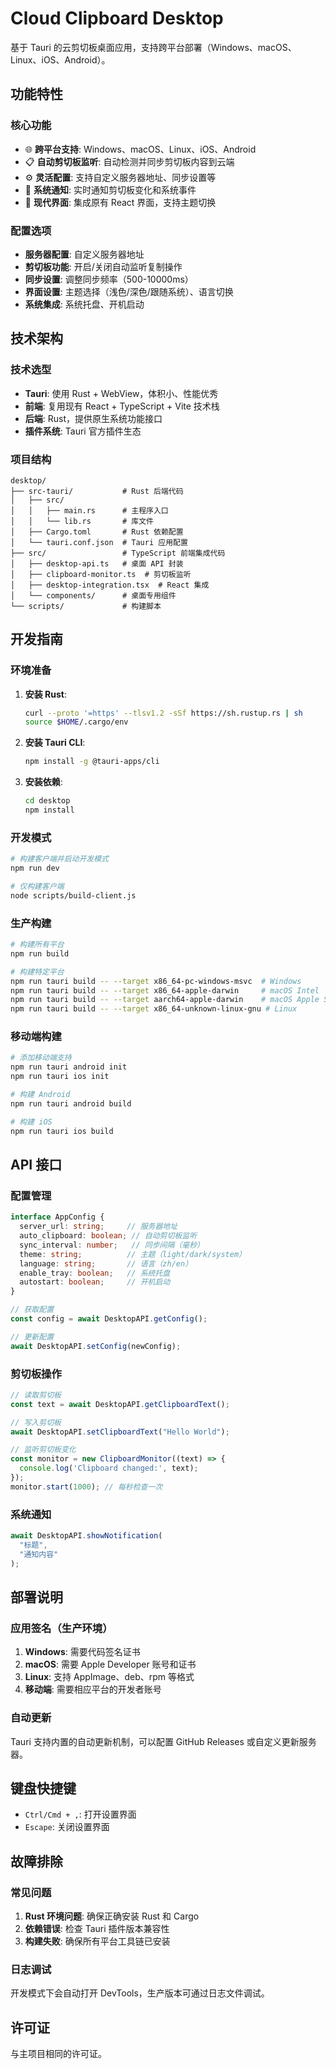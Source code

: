# Cloud Clipboard Desktop

基于 Tauri 的云剪切板桌面应用，支持跨平台部署（Windows、macOS、Linux、iOS、Android）。

## 功能特性

### 核心功能
- 🌐 **跨平台支持**: Windows、macOS、Linux、iOS、Android
- 📋 **自动剪切板监听**: 自动检测并同步剪切板内容到云端
- ⚙️ **灵活配置**: 支持自定义服务器地址、同步设置等
- 🔔 **系统通知**: 实时通知剪切板变化和系统事件
- 🎨 **现代界面**: 集成原有 React 界面，支持主题切换

### 配置选项
- **服务器配置**: 自定义服务器地址
- **剪切板功能**: 开启/关闭自动监听复制操作
- **同步设置**: 调整同步频率（500-10000ms）
- **界面设置**: 主题选择（浅色/深色/跟随系统）、语言切换
- **系统集成**: 系统托盘、开机启动

## 技术架构

### 技术选型
- **Tauri**: 使用 Rust + WebView，体积小、性能优秀
- **前端**: 复用现有 React + TypeScript + Vite 技术栈
- **后端**: Rust，提供原生系统功能接口
- **插件系统**: Tauri 官方插件生态

### 项目结构
```
desktop/
├── src-tauri/           # Rust 后端代码
│   ├── src/
│   │   ├── main.rs      # 主程序入口
│   │   └── lib.rs       # 库文件
│   ├── Cargo.toml       # Rust 依赖配置
│   └── tauri.conf.json  # Tauri 应用配置
├── src/                 # TypeScript 前端集成代码
│   ├── desktop-api.ts   # 桌面 API 封装
│   ├── clipboard-monitor.ts  # 剪切板监听
│   ├── desktop-integration.tsx  # React 集成
│   └── components/      # 桌面专用组件
└── scripts/             # 构建脚本
```

## 开发指南

### 环境准备
1. **安装 Rust**:
   ```bash
   curl --proto '=https' --tlsv1.2 -sSf https://sh.rustup.rs | sh
   source $HOME/.cargo/env
   ```

2. **安装 Tauri CLI**:
   ```bash
   npm install -g @tauri-apps/cli
   ```

3. **安装依赖**:
   ```bash
   cd desktop
   npm install
   ```

### 开发模式
```bash
# 构建客户端并启动开发模式
npm run dev

# 仅构建客户端
node scripts/build-client.js
```

### 生产构建
```bash
# 构建所有平台
npm run build

# 构建特定平台
npm run tauri build -- --target x86_64-pc-windows-msvc  # Windows
npm run tauri build -- --target x86_64-apple-darwin     # macOS Intel
npm run tauri build -- --target aarch64-apple-darwin    # macOS Apple Silicon
npm run tauri build -- --target x86_64-unknown-linux-gnu # Linux
```

### 移动端构建
```bash
# 添加移动端支持
npm run tauri android init
npm run tauri ios init

# 构建 Android
npm run tauri android build

# 构建 iOS
npm run tauri ios build
```

## API 接口

### 配置管理
```typescript
interface AppConfig {
  server_url: string;     // 服务器地址
  auto_clipboard: boolean; // 自动剪切板监听
  sync_interval: number;   // 同步间隔（毫秒）
  theme: string;          // 主题（light/dark/system）
  language: string;       // 语言（zh/en）
  enable_tray: boolean;   // 系统托盘
  autostart: boolean;     // 开机启动
}

// 获取配置
const config = await DesktopAPI.getConfig();

// 更新配置
await DesktopAPI.setConfig(newConfig);
```

### 剪切板操作
```typescript
// 读取剪切板
const text = await DesktopAPI.getClipboardText();

// 写入剪切板
await DesktopAPI.setClipboardText("Hello World");

// 监听剪切板变化
const monitor = new ClipboardMonitor((text) => {
  console.log('Clipboard changed:', text);
});
monitor.start(1000); // 每秒检查一次
```

### 系统通知
```typescript
await DesktopAPI.showNotification(
  "标题",
  "通知内容"
);
```

## 部署说明

### 应用签名（生产环境）
1. **Windows**: 需要代码签名证书
2. **macOS**: 需要 Apple Developer 账号和证书
3. **Linux**: 支持 AppImage、deb、rpm 等格式
4. **移动端**: 需要相应平台的开发者账号

### 自动更新
Tauri 支持内置的自动更新机制，可以配置 GitHub Releases 或自定义更新服务器。

## 键盘快捷键

- `Ctrl/Cmd + ,`: 打开设置界面
- `Escape`: 关闭设置界面

## 故障排除

### 常见问题
1. **Rust 环境问题**: 确保正确安装 Rust 和 Cargo
2. **依赖错误**: 检查 Tauri 插件版本兼容性
3. **构建失败**: 确保所有平台工具链已安装

### 日志调试
开发模式下会自动打开 DevTools，生产版本可通过日志文件调试。

## 许可证

与主项目相同的许可证。
